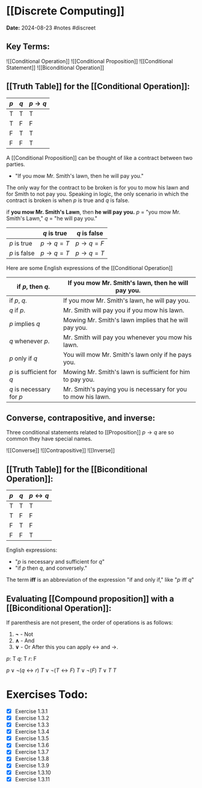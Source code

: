 # [[Discrete Computing]]
**Date:** 2024-08-23
#notes #discreet

## Key Terms:

 ![[Conditional Operation]]
 ![[Conditional Proposition]]
 ![[Conditional Statement]]
 ![[Biconditional Operation]]
 
## [[Truth Table]] for the [[Conditional Operation]]:

| $p$ | $q$ | $p→q$ |
| --- | --- | ----- |
| T   | T   | T     |
| T   | F   | F     |
| F   | T   | T     |
| F   | F   | T     |

A [[Conditional Proposition]] can be thought of like a contract between two parties. 
- "If you mow Mr. Smith's lawn, then he will pay you."

The only way for the contract to be broken is for you to mow his lawn and for Smith to not pay you. Speaking in logic, the only scenario in which the contract is broken is when $p$ is true and $q$ is false.

if **you mow Mr. Smith's Lawn**, then **he will pay you.**
$p$ = "you mow Mr. Smith's Lawn,"
$q$ = "he will pay you."

|              | $q$ is true | $q$ is false |
| ------------ | ----------- | ------------ |
| $p$ is true  | $p→q = T$   | $p→q = F$    |
| $p$ is false | $p→q = T$   | $p→q = T$    |

Here are some English expressions of the [[Conditional Operation]]

| if $p$, then $q$.         | If you mow Mr. Smith's lawn, then he will pay you.           |
| ------------------------- | ------------------------------------------------------------ |
| if $p$, $q$.              | If you mow Mr. Smith's lawn, he will pay you.                |
| $q$ if $p$.               | Mr. Smith will pay you if you mow his lawn.                  |
| $p$ implies $q$           | Mowing Mr. Smith's lawn implies that he will pay you.        |
| $q$ whenever $p$.         | Mr. Smith will pay you whenever you mow his lawn.            |
| $p$ only if $q$           | You will mow Mr. Smith's lawn only if he pays you.           |
| $p$ is sufficient for $q$ | Mowing Mr. Smith's lawn is sufficient for him to pay you.    |
| $q$ is necessary for $p$  | Mr. Smith's paying you is necessary for you to mow his lawn. |



## Converse, contrapositive, and inverse:

Three conditional statements related to [[Proposition]] $p→q$ are so common they have special names. 

![[Converse]]
![[Contrapositive]]
![[Inverse]]

## [[Truth Table]] for the [[Biconditional Operation]]:

| $p$ | $q$ | $p↔q$ |
| --- | --- | ----- |
| T   | T   | T     |
| T   | F   | F     |
| F   | T   | F     |
| F   | F   | T     |
English expressions:
- "$p$ is necessary and sufficient for $q$"
- "if $p$ then $q$, and conversely."

The term **iff** is an abbreviation of the expression "if and only if," like "$p$ iff $q$"

## Evaluating [[Compound proposition]] with a [[Biconditional Operation]]: 

If parenthesis are not present, the order of operations is as follows: 
1. **¬** - Not
2. **∧** - And
3. **∨** - Or
After this you can apply ↔ and →.

$p$: T     $q$: T     $r$: F

$p ∨ ¬(q ↔ r)$
$T ∨ ¬(T ↔ F)$
$T ∨ ¬(F)$
$T ∨ T$
$T$


# Exercises Todo: 
- [x] Exercise 1.3.1
- [x] Exercise 1.3.2
- [x] Exercise 1.3.3
- [x] Exercise 1.3.4
- [x] Exercise 1.3.5
- [x] Exercise 1.3.6
- [x] Exercise 1.3.7
- [x] Exercise 1.3.8
- [x] Exercise 1.3.9
- [x] Exercise 1.3.10
- [x] Exercise 1.3.11